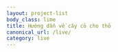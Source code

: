 ```yaml
---
layout: project-list
body_class: lime
title: Hướng dẫn về cây cỏ cho thỏ
canonical_url: /live/
category: live
---
```

